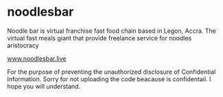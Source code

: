 # noodlesbar
Noodle bar is virtual franchise fast food chain based in Legon, Accra. The virtual fast meals giant that provide freelance service for noodles aristocracy


www.noodlesbar.live












For the purpose of preventing the unauthorized disclosure of Confidential Information. Sorry for not uploading the code beacause is confidentail. I hope you will understand.
